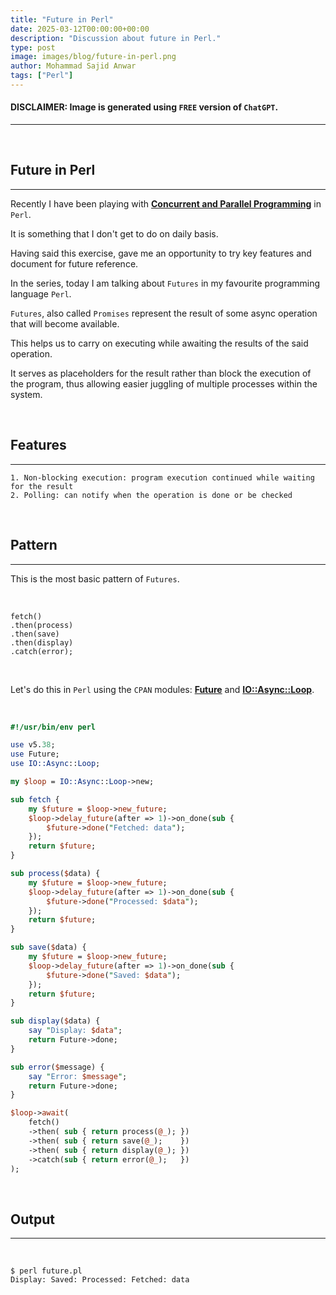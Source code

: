 ```yaml
---
title: "Future in Perl"
date: 2025-03-12T00:00:00+00:00
description: "Discussion about future in Perl."
type: post
image: images/blog/future-in-perl.png
author: Mohammad Sajid Anwar
tags: ["Perl"]
---
```


#### **DISCLAIMER:** Image is generated using `FREE` version of `ChatGPT`.
***

<br>

## Future in Perl
***

Recently I have been playing with [**Concurrent and Parallel Programming**](https://github.com/manwar/Concurrent-Parallel-Programming) in `Perl`.

It is something that I don't get to do on daily basis.

Having said this exercise, gave me an opportunity to try key features and document for future reference.

In the series, today I am talking about `Futures` in my favourite programming language `Perl`.

`Futures`, also called `Promises` represent the result of some async operation that will become available.

This helps us to carry on executing while awaiting the results of the said operation.

It serves as placeholders for the result rather than block the execution of the program, thus allowing easier juggling of multiple processes within the system.

<br>

## Features
***

    1. Non-blocking execution: program execution continued while waiting for the result
    2. Polling: can notify when the operation is done or be checked

<br>

## Pattern
***

This is the most basic pattern of `Futures`.

<br>

    fetch()
    .then(process)
    .then(save)
    .then(display)
    .catch(error);

<br>

Let's do this in `Perl` using the `CPAN` modules: [**Future**](https://metacpan.org/pod/Future) and [**IO::Async::Loop**](https://metacpan.org/pod/IO::Async::Loop).

<br>

```perl
#!/usr/bin/env perl

use v5.38;
use Future;
use IO::Async::Loop;

my $loop = IO::Async::Loop->new;

sub fetch {
    my $future = $loop->new_future;
    $loop->delay_future(after => 1)->on_done(sub {
        $future->done("Fetched: data");
    });
    return $future;
}

sub process($data) {
    my $future = $loop->new_future;
    $loop->delay_future(after => 1)->on_done(sub {
        $future->done("Processed: $data");
    });
    return $future;
}

sub save($data) {
    my $future = $loop->new_future;
    $loop->delay_future(after => 1)->on_done(sub {
        $future->done("Saved: $data");
    });
    return $future;
}

sub display($data) {
    say "Display: $data";
    return Future->done;
}

sub error($message) {
    say "Error: $message";
    return Future->done;
}

$loop->await(
    fetch()
    ->then( sub { return process(@_); })
    ->then( sub { return save(@_);    })
    ->then( sub { return display(@_); })
    ->catch(sub { return error(@_);   })
);
```

<br>

## Output
***

<br>

    $ perl future.pl
    Display: Saved: Processed: Fetched: data
